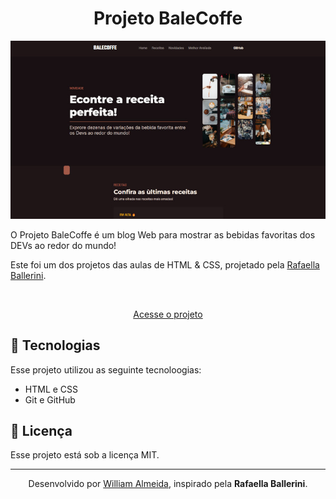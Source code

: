 # 

<h1 align="center"> Projeto BaleCoffe </h1>

<p align="center">
   <img src="./assets/images/imagem-preview.jpg">
</p>

O Projeto BaleCoffe é um blog Web para mostrar as bebidas favoritas dos DEVs ao redor do mundo!
<br>

Este foi um dos projetos das aulas de HTML & CSS, projetado pela <a href="https://www.instagram.com/rafaballerini/">Rafaella Ballerini</a>.

<br>

<p align="center"><a href="https://willalmeid.github.io/aulas-rafaella-ballerini/dashboard/">Acesse o projeto</a></p>


## 🤖 Tecnologias

Esse projeto utilizou as seguinte tecnoloogias:
 - HTML e CSS
 - Git e GitHub

## 📃 Licença

Esse projeto está sob a licença MIT.

---

<p align="center">Desenvolvido por <a href="https://www.linkedin.com/in/william-almeida-74ab22302/">William Almeida</a>, inspirado pela <strong>Rafaella Ballerini</strong>.</p>
